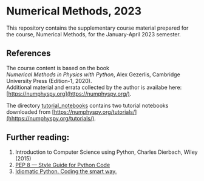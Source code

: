 # Numerical Methods, 2023
This repository contains the supplementary course material prepared for the course, Numerical Methods, for the January-April 2023 semester. 

## References
The course content is based on the book     
_Numerical Methods in Physics with Python_, Alex Gezerlis, Cambridge University Press (Edition-1, 2020).  
Additional material and errata collected by the author is availabe here: [https://numphyspy.org](https://numphyspy.org/).    

The directory [tutorial_notebooks](tutorial_notebooks) contains two tutorial notebooks downloaded from [https://numphyspy.org/tutorials/](hhttps://numphyspy.org/tutorials/).   

## Further reading:    
1. Introduction to Computer Science using Python, Charles Dierbach, Wiley (2015)    
2. [PEP 8 — Style Guide for Python Code](https://www.python.org/dev/peps/pep-0008/)   
3. [Idiomatic Python. Coding the smart way.](https://medium.com/the-andela-way/idiomatic-python-coding-the-smart-way-cc560fa5f1d6)     

